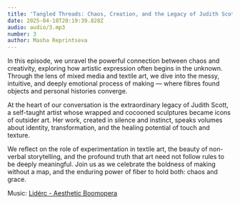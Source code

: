 ```yaml
---
title: 'Tangled Threads: Chaos, Creation, and the Legacy of Judith Scott'
date: 2025-04-18T20:19:39.828Z
audio: audio/3.mp3
number: 3
author: Masha Reprintseva
---
```


In this episode, we unravel the powerful connection between chaos and creativity, exploring how artistic expression often begins in the unknown. Through the lens of mixed media and textile art, we dive into the messy, intuitive, and deeply emotional process of making — where fibres found objects and personal histories converge.

At the heart of our conversation is the extraordinary legacy of Judith Scott, a self-taught artist whose wrapped and cocooned sculptures became icons of outsider art. Her work, created in silence and instinct, speaks volumes about identity, transformation, and the healing potential of touch and texture.

We reflect on the role of experimentation in textile art, the beauty of non-verbal storytelling, and the profound truth that art need not follow rules to be deeply meaningful. Join us as we celebrate the boldness of making without a map, and the enduring power of fiber to hold both: chaos and grace.

Music: [Lidérc - Aesthetic Boomopera](https://pixabay.com/music/beats-aesthetic-boomopera-podcast-lofi-lounge-intro-music-15s-seconds-149967/)
